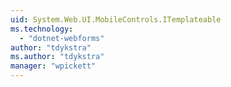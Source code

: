 ```yaml
---
uid: System.Web.UI.MobileControls.ITemplateable
ms.technology: 
  - "dotnet-webforms"
author: "tdykstra"
ms.author: "tdykstra"
manager: "wpickett"
---
```

